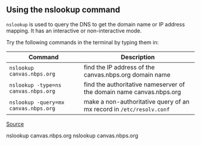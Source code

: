 ## Using the nslookup command ##

`nslookup` is used to query the DNS to get the domain name or IP address mapping. It has an interactive or non-interactive mode.

Try the following commands in the terminal by typing them in:

Command | Description
---------------------|----------------------------------------------------
`nslookup canvas.nbps.org` | find the IP address of the canvas.nbps.org domain name
`nslookup -type=ns canvas.nbps.org`| find the authoritative nameserver of the domain name canvas.nbps.org
`nslookup -query=mx canvas.nbps.org` | make a non-authoritative query of an mx record in `/etc/resolv.conf`



[Source](https://www.oreilly.com/library/view/centos-quick-start/9781789344875/f41e3a70-41f8-422a-80bf-9d9bb9ade407.xhtml)

nslookup canvas.nbps.org
nslookup canvas.nbps.org
